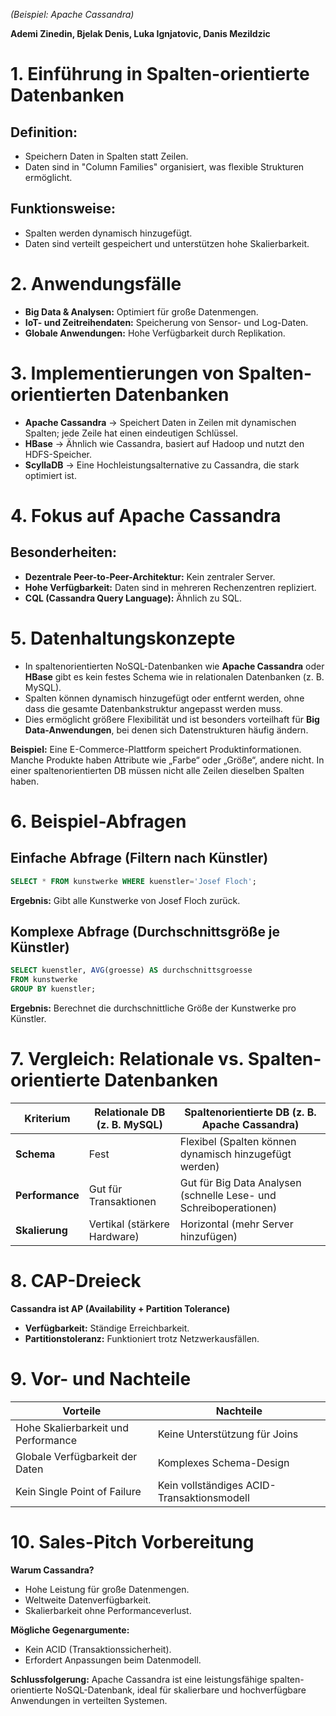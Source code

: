 *(Beispiel: Apache Cassandra)*

**Ademi Zinedin, Bjelak Denis, Luka Ignjatovic, Danis Mezildzic**


# 1. Einführung in Spalten-orientierte Datenbanken

## Definition:
- Speichern Daten in Spalten statt Zeilen.
- Daten sind in "Column Families" organisiert, was flexible Strukturen ermöglicht.

## Funktionsweise:
- Spalten werden dynamisch hinzugefügt.
- Daten sind verteilt gespeichert und unterstützen hohe Skalierbarkeit.


# 2. Anwendungsfälle

- **Big Data & Analysen:** Optimiert für große Datenmengen.
- **IoT- und Zeitreihendaten:** Speicherung von Sensor- und Log-Daten.
- **Globale Anwendungen:** Hohe Verfügbarkeit durch Replikation.


# 3. Implementierungen von Spalten-orientierten Datenbanken

- **Apache Cassandra** → Speichert Daten in Zeilen mit dynamischen Spalten; jede Zeile hat einen eindeutigen Schlüssel.
- **HBase** → Ähnlich wie Cassandra, basiert auf Hadoop und nutzt den HDFS-Speicher.
- **ScyllaDB** → Eine Hochleistungsalternative zu Cassandra, die stark optimiert ist.


# 4. Fokus auf Apache Cassandra

## Besonderheiten:
- **Dezentrale Peer-to-Peer-Architektur:** Kein zentraler Server.
- **Hohe Verfügbarkeit:** Daten sind in mehreren Rechenzentren repliziert.
- **CQL (Cassandra Query Language):** Ähnlich zu SQL.


# 5. Datenhaltungskonzepte

- In spaltenorientierten NoSQL-Datenbanken wie **Apache Cassandra** oder **HBase** gibt es kein festes Schema wie in relationalen Datenbanken (z. B. MySQL).
- Spalten können dynamisch hinzugefügt oder entfernt werden, ohne dass die gesamte Datenbankstruktur angepasst werden muss.
- Dies ermöglicht größere Flexibilität und ist besonders vorteilhaft für **Big Data-Anwendungen**, bei denen sich Datenstrukturen häufig ändern.

**Beispiel:** Eine E-Commerce-Plattform speichert Produktinformationen. Manche Produkte haben Attribute wie „Farbe“ oder „Größe“, andere nicht. In einer spaltenorientierten DB müssen nicht alle Zeilen dieselben Spalten haben.


# 6. Beispiel-Abfragen

## Einfache Abfrage (Filtern nach Künstler)
```sql
SELECT * FROM kunstwerke WHERE kuenstler='Josef Floch';
```
**Ergebnis:** Gibt alle Kunstwerke von Josef Floch zurück.

## Komplexe Abfrage (Durchschnittsgröße je Künstler)
```sql
SELECT kuenstler, AVG(groesse) AS durchschnittsgroesse
FROM kunstwerke
GROUP BY kuenstler;
```
**Ergebnis:** Berechnet die durchschnittliche Größe der Kunstwerke pro Künstler.


# 7. Vergleich: Relationale vs. Spalten-orientierte Datenbanken

| **Kriterium**       | **Relationale DB (z. B. MySQL)** | **Spaltenorientierte DB (z. B. Apache Cassandra)** |
|---------------------|--------------------------------|-------------------------------------------------|
| **Schema**         | Fest                          | Flexibel (Spalten können dynamisch hinzugefügt werden) |
| **Performance**    | Gut für Transaktionen        | Gut für Big Data Analysen (schnelle Lese- und Schreiboperationen) |
| **Skalierung**     | Vertikal (stärkere Hardware) | Horizontal (mehr Server hinzufügen) |


# 8. CAP-Dreieck

**Cassandra ist AP (Availability + Partition Tolerance)**

- **Verfügbarkeit:** Ständige Erreichbarkeit.
- **Partitionstoleranz:** Funktioniert trotz Netzwerkausfällen.


# 9. Vor- und Nachteile

| **Vorteile**                             | **Nachteile**                                  |
|-------------------------------------------|-----------------------------------------------|
| Hohe Skalierbarkeit und Performance      | Keine Unterstützung für Joins                |
| Globale Verfügbarkeit der Daten          | Komplexes Schema-Design                      |
| Kein Single Point of Failure             | Kein vollständiges ACID-Transaktionsmodell   |


# 10. Sales-Pitch Vorbereitung

**Warum Cassandra?**
- Hohe Leistung für große Datenmengen.
- Weltweite Datenverfügbarkeit.
- Skalierbarkeit ohne Performanceverlust.

**Mögliche Gegenargumente:**
- Kein ACID (Transaktionssicherheit).
- Erfordert Anpassungen beim Datenmodell.

**Schlussfolgerung:** Apache Cassandra ist eine leistungsfähige spalten-orientierte NoSQL-Datenbank, ideal für skalierbare und hochverfügbare Anwendungen in verteilten Systemen.